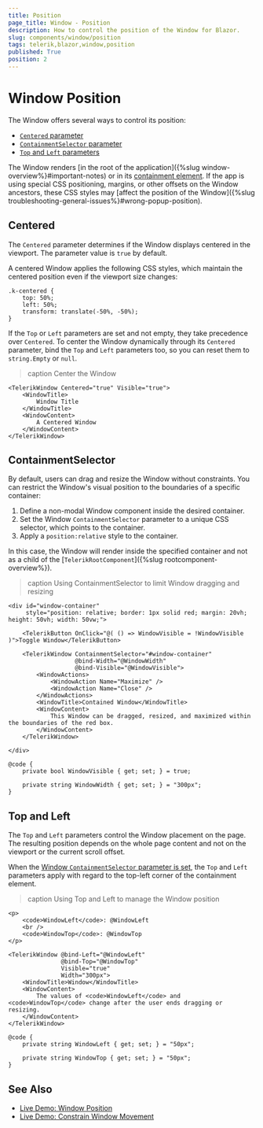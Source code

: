```yaml
---
title: Position
page_title: Window - Position
description: How to control the position of the Window for Blazor.
slug: components/window/position
tags: telerik,blazor,window,position
published: True
position: 2
---
```


# Window Position

The Window offers several ways to control its position:

* [`Centered` parameter](#centered)
* [`ContainmentSelector` parameter](#containmentselector)
* [`Top` and `Left` parameters](#top-and-left)

The Window renders [in the root of the application]({%slug window-overview%}#important-notes) or in its [containment element](#containmentselector). If the app is using special CSS positioning, margins, or other offsets on the Window ancestors, these CSS styles may [affect the position of the Window]({%slug troubleshooting-general-issues%}#wrong-popup-position).


## Centered

The `Centered` parameter determines if the Window displays centered in the viewport. The parameter value is `true` by default.

A centered Window applies the following CSS styles, which maintain the centered position even if the viewport size changes:

````CSS.skip-repl
.k-centered {
    top: 50%;
    left: 50%;
    transform: translate(-50%, -50%);
}
````

If the `Top` or `Left` parameters are set and not empty, they take precedence over `Centered`. To center the Window dynamically through its `Centered` parameter, bind the `Top` and `Left` parameters too, so you can reset them to `string.Empty` or `null`.

>caption Center the Window

````RAZOR
<TelerikWindow Centered="true" Visible="true">
    <WindowTitle>
        Window Title
    </WindowTitle>
    <WindowContent>
        A Centered Window
    </WindowContent>
</TelerikWindow>
````


## ContainmentSelector

By default, users can drag and resize the Window without constraints. You can restrict the Window's visual position to the boundaries of a specific container:

1. Define a non-modal Window component inside the desired container.
1. Set the Window `ContainmentSelector` parameter to a unique CSS selector, which points to the container.
1. Apply a `position:relative` style to the container.

In this case, the Window will render inside the specified container and not as a child of the [`TelerikRootComponent`]({%slug rootcomponent-overview%}).

>caption Using ContainmentSelector to limit Window dragging and resizing

````RAZOR
<div id="window-container"
     style="position: relative; border: 1px solid red; margin: 20vh; height: 50vh; width: 50vw;">

    <TelerikButton OnClick="@( () => WindowVisible = !WindowVisible )">Toggle Window</TelerikButton>

    <TelerikWindow ContainmentSelector="#window-container"
                   @bind-Width="@WindowWidth"
                   @bind-Visible="@WindowVisible">
        <WindowActions>
            <WindowAction Name="Maximize" />
            <WindowAction Name="Close" />
        </WindowActions>
        <WindowTitle>Contained Window</WindowTitle>
        <WindowContent>
            This Window can be dragged, resized, and maximized within the boundaries of the red box.
        </WindowContent>
    </TelerikWindow>

</div>

@code {
    private bool WindowVisible { get; set; } = true;

    private string WindowWidth { get; set; } = "300px";
}
````


## Top and Left

The `Top` and `Left` parameters control the Window placement on the page. The resulting position depends on the whole page content and not on the viewport or the current scroll offset.

When the [Window `ContainmentSelector` parameter is set](#containmentselector), the `Top` and `Left` parameters apply with regard to the top-left corner of the containment element.

>caption Using Top and Left to manage the Window position

````RAZOR
<p>
    <code>WindowLeft</code>: @WindowLeft
    <br />
    <code>WindowTop</code>: @WindowTop
</p>

<TelerikWindow @bind-Left="@WindowLeft"
               @bind-Top="@WindowTop"
               Visible="true"
               Width="300px">
    <WindowTitle>Window</WindowTitle>
    <WindowContent>
        The values of <code>WindowLeft</code> and <code>WindowTop</code> change after the user ends dragging or resizing.
    </WindowContent>
</TelerikWindow>

@code {
    private string WindowLeft { get; set; } = "50px";

    private string WindowTop { get; set; } = "50px";
}
````


## See Also

* [Live Demo: Window Position](https://demos.telerik.com/blazor-ui/window/position)
* [Live Demo: Constrain Window Movement](https://demos.telerik.com/blazor-ui/window/constrain-movement)
